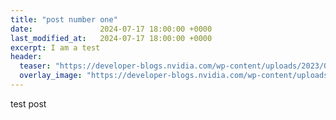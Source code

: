 ```yaml
---
title: "post number one"
date:               2024-07-17 18:00:00 +0000
last_modified_at:   2024-07-17 18:00:00 +0000
excerpt: I am a test
header:
  teaser: "https://developer-blogs.nvidia.com/wp-content/uploads/2023/09/nvidia-gpu.jpg"
  overlay_image: "https://developer-blogs.nvidia.com/wp-content/uploads/2023/09/nvidia-gpu.jpg"
---
```


test post
